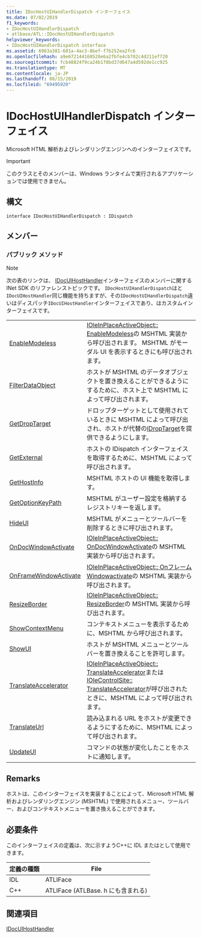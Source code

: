 ```yaml
---
title: IDocHostUIHandlerDispatch インターフェイス
ms.date: 07/02/2019
f1_keywords:
- IDocHostUIHandlerDispatch
- atlbase/ATL::IDocHostUIHandlerDispatch
helpviewer_keywords:
- IDocHostUIHandlerDispatch interface
ms.assetid: 6963a301-601a-4ac3-8bef-f7b252ea2fc6
ms.openlocfilehash: a9e672144160528e6a2fbfe4cb702c4d211ef720
ms.sourcegitcommit: fcb48824f9ca24b1f8bd37d647a4d592de1cc925
ms.translationtype: MT
ms.contentlocale: ja-JP
ms.lasthandoff: 08/15/2019
ms.locfileid: "69495920"
---
```

# <a name="idochostuihandlerdispatch-interface"></a>IDocHostUIHandlerDispatch インターフェイス

Microsoft HTML 解析およびレンダリングエンジンへのインターフェイスです。

> [!IMPORTANT]
>  このクラスとそのメンバーは、Windows ランタイムで実行されるアプリケーションでは使用できません。

## <a name="syntax"></a>構文

```
interface IDocHostUIHandlerDispatch : IDispatch
```

## <a name="members"></a>メンバー

### <a name="public-methods"></a>パブリック メソッド

> [!NOTE]
>  次の表のリンクは、 [IDocUIHostHandler](/previous-versions/windows/internet-explorer/ie-developer/platform-apis/aa753260\(v=vs.85\))インターフェイスのメンバーに関する INet SDK のリファレンストピックです。 `IDocHostUIHandlerDispatch`はと`IDocUIHostHandler`同じ機能を持ちますが、その`IDocHostUIHandlerDispatch`違いはディスパッチ`IDocUIHostHandler`インターフェイスであり、はカスタムインターフェイスです。

|||
|-|-|
|[EnableModeless](/previous-versions/windows/internet-explorer/ie-developer/platform-apis/aa753253\(v=vs.85\))|[IOleInPlaceActiveObject:: EnableModeless](/windows/win32/api/oleidl/nf-oleidl-ioleinplaceactiveobject-enablemodeless)の MSHTML 実装から呼び出されます。 MSHTML がモーダル UI を表示するときにも呼び出されます。|
|[FilterDataObject](/previous-versions/windows/internet-explorer/ie-developer/platform-apis/aa753254\(v=vs.85\))|ホストが MSHTML のデータオブジェクトを置き換えることができるようにするために、ホスト上で MSHTML によって呼び出されます。|
|[GetDropTarget](/previous-versions/windows/internet-explorer/ie-developer/platform-apis/aa753255\(v=vs.85\))|ドロップターゲットとして使用されているときに MSHTML によって呼び出され、ホストが代替の[IDropTarget](/windows/win32/api/oleidl/nn-oleidl-idroptarget)を提供できるようにします。|
|[GetExternal](/previous-versions/windows/internet-explorer/ie-developer/platform-apis/aa753256\(v=vs.85\))|ホストの IDispatch インターフェイスを取得するために、MSHTML によって呼び出されます。|
|[GetHostInfo](/previous-versions/windows/internet-explorer/ie-developer/platform-apis/aa753257\(v=vs.85\))|MSHTML ホストの UI 機能を取得します。|
|[GetOptionKeyPath](/previous-versions/windows/internet-explorer/ie-developer/platform-apis/aa753258\(v=vs.85\))|MSHTML がユーザー設定を格納するレジストリキーを返します。|
|[HideUI](/previous-versions/windows/internet-explorer/ie-developer/platform-apis/aa753259\(v=vs.85\))|MSHTML がメニューとツールバーを削除するときに呼び出されます。|
|[OnDocWindowActivate](/previous-versions/windows/internet-explorer/ie-developer/platform-apis/aa753261\(v=vs.85\))|[IOleInPlaceActiveObject:: OnDocWindowActivate](/windows/win32/api/oleidl/nf-oleidl-ioleinplaceactiveobject-ondocwindowactivate)の MSHTML 実装から呼び出されます。|
|[OnFrameWindowActivate](/previous-versions/windows/internet-explorer/ie-developer/platform-apis/aa753262\(v=vs.85\))|[IOleInPlaceActiveObject:: Onフレーム Windowactivate](/windows/win32/api/oleidl/nf-oleidl-ioleinplaceactiveobject-onframewindowactivate)の MSHTML 実装から呼び出されます。|
|[ResizeBorder](/previous-versions/windows/internet-explorer/ie-developer/platform-apis/aa753263\(v=vs.85\))|[IOleInPlaceActiveObject:: ResizeBorder](/windows/win32/api/oleidl/nf-oleidl-ioleinplaceactiveobject-resizeborder)の MSHTML 実装から呼び出されます。|
|[ShowContextMenu](/previous-versions/windows/internet-explorer/ie-developer/platform-apis/aa753264\(v=vs.85\))|コンテキストメニューを表示するために、MSHTML から呼び出されます。|
|[ShowUI](/previous-versions/windows/internet-explorer/ie-developer/platform-apis/aa753265\(v=vs.85\))|ホストが MSHTML メニューとツールバーを置き換えることを許可します。|
|[TranslateAccelerator](/previous-versions/windows/internet-explorer/ie-developer/platform-apis/aa753266\(v=vs.85\))|[IOleInPlaceActiveObject:: TranslateAccelerator](/windows/win32/api/oleidl/nf-oleidl-ioleinplaceactiveobject-translateaccelerator)または[IOleControlSite:: TranslateAccelerator](/windows/win32/api/ocidl/nf-ocidl-iolecontrolsite-translateaccelerator)が呼び出されたときに、MSHTML によって呼び出されます。|
|[TranslateUrl](/previous-versions/windows/internet-explorer/ie-developer/platform-apis/aa753267\(v=vs.85\))|読み込まれる URL をホストが変更できるようにするために、MSHTML によって呼び出されます。|
|[UpdateUI](/previous-versions/windows/internet-explorer/ie-developer/platform-apis/aa753268\(v=vs.85\))|コマンドの状態が変化したことをホストに通知します。|

## <a name="remarks"></a>Remarks

ホストは、このインターフェイスを実装することによって、Microsoft HTML 解析およびレンダリングエンジン (MSHTML) で使用されるメニュー、ツールバー、およびコンテキストメニューを置き換えることができます。

## <a name="requirements"></a>必要条件

このインターフェイスの定義は、次に示すようC++に IDL またはとして使用できます。

|定義の種類|File|
|---------------------|----------|
|IDL|ATLIFace|
|C++|ATLIFace (ATLBase. h にも含まれる)|

## <a name="see-also"></a>関連項目

[IDocUIHostHandler](/previous-versions/windows/internet-explorer/ie-developer/platform-apis/aa753260\(v=vs.85\))
